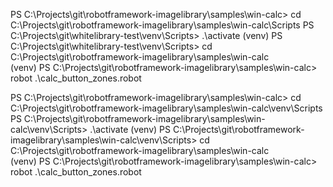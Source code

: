

PS C:\Projects\git\robotframework-imagelibrary\samples\win-calc> cd C:\Projects\git\robotframework-imagelibrary\samples\win-calc\Scripts
PS C:\Projects\git\whitelibrary-test\venv\Scripts> .\activate
(venv) PS C:\Projects\git\whitelibrary-test\venv\Scripts> cd C:\Projects\git\robotframework-imagelibrary\samples\win-calc\
(venv) PS C:\Projects\git\robotframework-imagelibrary\samples\win-calc> robot .\calc_button_zones.robot

PS C:\Projects\git\robotframework-imagelibrary\samples\win-calc> cd C:\Projects\git\robotframework-imagelibrary\samples\win-calc\venv\Scripts\
PS C:\Projects\git\robotframework-imagelibrary\samples\win-calc\venv\Scripts> .\activate
(venv) PS C:\Projects\git\robotframework-imagelibrary\samples\win-calc\venv\Scripts> cd C:\Projects\git\robotframework-imagelibrary\samples\win-calc\
(venv) PS C:\Projects\git\robotframework-imagelibrary\samples\win-calc> robot .\calc_button_zones.robot

